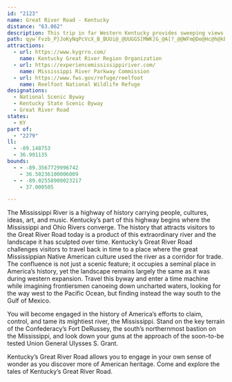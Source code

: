 ```yaml
---
id: "2123"
name: Great River Road - Kentucky
distance: "63.062"
description: This trip in far Western Kentucky provides sweeping views of the majestic Mississippi River. See Columbus-Belmont State Park, an important Civil War site, and Reelfoot National Wildlife Refuge.
path: qyw`Fvzb_P}JoKyNqPcVcX_B_BUUi@_@UUGGS[MWK]G_@A[?_@@WFm@De@Hc@h@kEr@iGd@iEV_CVkC`BkPhAyKt@}HbBgQn@{Ev@sD~AeFlEaIhAaB`JgKfSoTxg@ah@`LiMnp@as@dB{AhBiAnQiHhAy@h@q@Xu@R_AnAqTrZ|BlQdDhCMzEy@nBChB^vF~AjJ|BdCb@|AD~BYlBy@pNiLfAq@bA[jAQlIElPr@xEHfB]|A{@dByB~R}Y|g@ur@lD{FxAqDnAcEdIu^bCgJpHqU~@{BhAeBfB{AxAy@ns@oXtBcAbEuCpDuDna@wg@fFkGzAiBbD{DBF@BAJAJALq@`Dg@zCG\E\OjAGl@o@`Ji@rND`ChBv[ZrCzAzEvHn^dC`LfBtGx@XrK~AzDz@p@\t@j@`OxQvCrCtBdAnO`GfAbAhEzHz@`A|DfClD|@h@Tb@^~AjCRJpFfAfH~@zA?vDkBxDu@~@_@n@_@fC_Cn@_@pDgAn@_@jA}A\uAx@oNh@gEt@cB|BgAnBAlCf@he@fNlDt@lFh@~AEvC]~@?rAPzD~@xAJ~CKbCe@xDsBjHgF~Bs@bB]fHPpIEzEd@tCD~YKtCArAO|@m@Tq@HwGJk@t@}@lAUpFYlFMnBW`Bq@pA{@nBgBf@cATmB@yCGo@cCmJc@eAoAkB_@y@OgBDmAtAgJ\yENq@?A~MvVtB~CrApAhNbIhCrAbErA|VxElGx@pGf@lCBhDk@fDsAfJoGrAu@rBg@xCSjN_@|AAbCL|E~@jP`F|BlAtBzB`KnTfA|A|@`AtAfAj^hSlFjDhCzBjMlNlAfB`BdEZnA^bDhAzNb@zAhApAjAf@`JrC|uAxj@dQnHhHjCzB^n^fBfDf@vBl@rBdAvPhK`KxFlKpG~@`@hALlEErAVzMxHxN`EbBGnAk@|BsCrEnCfAx@f@n@rBqG|BoI`NtFbA^fALnB?`I{AhBKhB?bGVpDQ|YoHzNkC|{@oVnz@_PdO_DbDcA~BiAfYgQ|DmCrScRp@c@lB[fBRlB|@dgA|m@tDlBxNdG`IzDbyA~{@n@iAbN_a@tBeGlAmCdAyAnBaB`HqCrA{@j@w@b@aAhAyEx@{Ab@e@fLgEzBwAhAsAz@aB~@eCnDcQ`BuKXkFDgBDom@Pwb@Gs\?sf@B_DXkAx@_AfAUvhAw@bB_@xAaAhAkAf@{@V}@\yBuEcsA{Amf@E_EpA_{@XOr@GzHDnbAr@ja@d@jPFxCLhKvA`FdAzc@bNhDv@zFz@tCXjk@dCpWzA`LxAxGjAd{@hOjM|AjLl@xGPzh@ZnaAd@rDY~Dy@vc@aO|EqAhFg@~VMF`KCfD_@|QQlBkJd[gBjFeNvXeAfCwDfPe@xDI`FZ~i@u@dSInIX`s@E`CTh_@h@hYB|ECjC_AzL{LnoAoChRoEbXUjBObDCjCN`EbBrSv@nG`Ilj@x@bLJ~GEnHyB|t@CjFVrGnCp\dAlYFpDGrB_@xBkClHwP`a@oBlC}QnRy@rAk@|Ay@tDSjCKvJItZTzHrBdZV`IuDtx@k@`IUjFCzIsC@Cr`@KdD~@xAdCfLVx@^JbEyAxBe@fClANR~@dCnC|MzDzSh@jBn@r@fIlHd_@vZbA`A|ArBpAlC|@fCx@lD|DbUbFzUXlD^lIbA`G~@rCjJbUvMz`@|A~FfEpTZdBRjCxFj|@fBnL^zEDzNK~E}@lROfBc@fBsFtMu@tCcClLc@xAyP~`@}Zls@sAfDq@zC]dCgFnm@eLxnBwGdl@K`DJlAX`BfDpIxAzBnCfC|yB`|AdEfC|Cx@jCLloA?xh@r@xAL|An@x@l@h@`Ad@vA`BlHxBbGzBdElBfCrFxFbfAvbA
attractions:
  - url: https://www.kygrro.com/
    name: Kentucky Great River Region Organization
  - url: https://experiencemississippiriver.com/
    name: Mississippi River Parkway Commission
  - url: https://www.fws.gov/refuge/reelfoot
    name: Reelfoot National Wildlife Refuge
designations:
  - National Scenic Byway
  - Kentucky State Scenic Byway
  - Great River Road
states:
  - KY
part of:
  - "2279"
ll:
  - -89.148753
  - 36.991135
bounds:
  - - -89.3567729996742
    - 36.50236100006009
  - - -89.02558900023217
    - 37.000505

---
```


The Mississippi River is a highway of history carrying people, cultures, ideas, art, and music. Kentucky’s part of this highway begins where the Mississippi and Ohio Rivers converge. The history that attracts visitors to the Great River Road today is a product of this extraordinary river and the landscape it has sculpted over time. Kentucky’s Great River Road challenges visitors to travel back in time to a place where the great Mississippian Native American culture used the river as a corridor for trade. The confluence is not just a scenic feature; it occupies a seminal place in America’s history, yet the landscape remains largely the same as it was during western expansion. Travel this byway and enter a time machine while imagining frontiersmen canoeing down uncharted waters, looking for the way west to the Pacific Ocean, but finding instead the way south to the Gulf of Mexico.

You will become engaged in the history of America’s efforts to claim, control, and tame its mightiest river, the Mississippi. Stand on the key terrain of the Confederacy’s Fort DeRussey, the south’s northernmost bastion on the Mississippi, and look down your guns at the approach of the soon-to-be tested Union General Ulysses S. Grant.

Kentucky’s Great River Road allows you to engage in your own sense of wonder as you discover more of American heritage. Come and explore the tales of Kentucky’s Great River Road.
